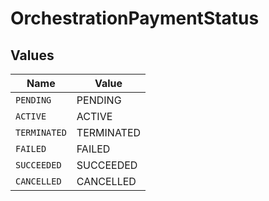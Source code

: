 # OrchestrationPaymentStatus


## Values

| Name         | Value        |
| ------------ | ------------ |
| `PENDING`    | PENDING      |
| `ACTIVE`     | ACTIVE       |
| `TERMINATED` | TERMINATED   |
| `FAILED`     | FAILED       |
| `SUCCEEDED`  | SUCCEEDED    |
| `CANCELLED`  | CANCELLED    |